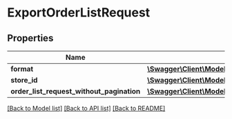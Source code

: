 # ExportOrderListRequest

## Properties
Name | Type | Description | Notes
------------ | ------------- | ------------- | -------------
**format** | [**\Swagger\Client\Model\ExportOrderListFormat**](ExportOrderListFormat.md) |  | [optional] 
**store_id** | [**\Swagger\Client\Model\BeezUPCommonStoreId**](BeezUPCommonStoreId.md) |  | 
**order_list_request_without_pagination** | [**\Swagger\Client\Model\OrderListRequestWithoutPagination**](OrderListRequestWithoutPagination.md) |  | 

[[Back to Model list]](../README.md#documentation-for-models) [[Back to API list]](../README.md#documentation-for-api-endpoints) [[Back to README]](../README.md)


